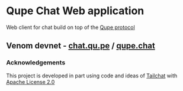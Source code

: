# Qupe Chat Web application
Web client for chat build on top of the 
[Qupe protocol](https://github.com/tonred/Qupe)

## Venom devnet - [chat.qu.pe](https://chat.qu.pe) / [qupe.chat](https://qupe.chat)


### Acknowledgements
This project is developed in part using code and ideas of 
[Tailchat](https://github.com/msgbyte/tailchat) 
with [Apache License 2.0](https://github.com/msgbyte/tailchat/blob/c057d2afc3a5ee3624cbea187ea89d608176427f/LICENSE)

